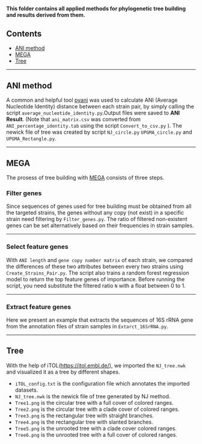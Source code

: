 #### This folder contains all applied methods for phylogenetic tree building and results derived from them.

## Contents
* [ANI method](#ANI-method)
* [MEGA](#MEGA)
* [Tree](#Tree)
  
___

## ANI method

A common and helpful tool [pyani](https://github.com/widdowquinn/pyani) was used to calculate ANI (Average Nucleotide Identity) distance between each strain pair, by simply calling the script `average_nucleotide_identity.py`.Output files were saved to **ANI Result**. (Note that `ani_matrix.csv` was converted from `ANI_percentage_identity.tab` using the script `Convert_to_csv.py` ). The newick file of tree was created by script `NJ_circle.py` `UPGMA_circle.py` and `UPGMA_Rectangle.py`.

___

## MEGA
The prosess of tree building with [MEGA](https://www.megasoftware.net/) consists of three steps.

### Filter genes
Since sequences of genes used for tree building must be obtained from all the targeted strains, the genes without any copy (not exist) in a specific strain need filtering by `Filter_genes.py`. The ratio of filtered non-existent genes can be set alternatively based on their frequencies in strain samples.

---

### Select feature genes
With `ANI length` and `gene copy number matrix` of each strain, we compared the differences of these two attributes between every two strains using `Create_Strains_Pair.py`. The script also trains a random forest regression model to return the top feature genes of importance. Before running the script, you need substitute the filtered ratio `N` with a float between 0 to 1.

---

### Extract feature genes
Here we present an example that extracts the sequences of 16S rRNA gene from the annotation files of strain samples in `Extarct_16SrRNA.py`.

___

## Tree

With the help of iTOL(https://itol.embl.de/), we imported the `NJ_tree.nwk` and visualized it as a tree by different shapes.

* `iTOL_config.txt` is the configuration file which annotates the imported datasets.
* `NJ_tree.nwk` is the newick file of tree generated by NJ method.
* `Tree1.png` is the circular tree with a full cover of colored ranges.
* `Tree2.png` is the circular tree with a clade cover of colored ranges.
* `Tree3.png` is the rectangular tree with straight branches.
* `Tree4.png` is the rectangular tree with slanted branches.
* `Tree5.png` is the unrooted tree with a clade cover colored ranges.
* `Tree6.png` is the unrooted tree with a full cover of colored ranges.
